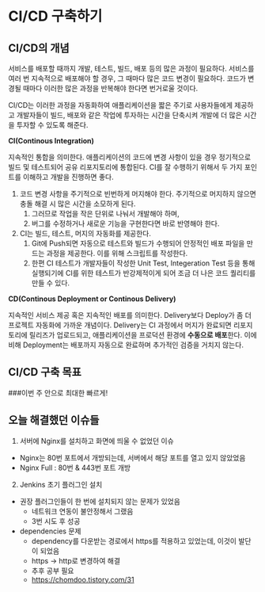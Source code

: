 # CI/CD 구축하기

## CI/CD의 개념

서비스를 배포할 때까지 개발, 테스트, 빌드, 배포 등의 많은 과정이 필요하다. 서비스를 여러 번 지속적으로 배포해야 할 경우, 그 때마다 많은 코드 변경이 필요하다. 코드가 변경될 때마다 이러한 많은 과정을 반복해야 한다면 번거로울 것이다. 

CI/CD는 이러한 과정을 자동화하여 애플리케이션을 짧은 주기로 사용자들에게 제공하고 개발자들이 빌드, 배포와 같은 작업에 투자하는 시간을 단축시켜 개발에 더 많은 시간을 투자할 수 있도록 해준다.

**CI(Continous Integration)**

지속적인 통합을 의미한다. 애플리케이션의 코드에 변경 사항이 있을 경우 정기적으로 빌드 및 테스트되어 공유 리포지토리에 통합된다. CI를 잘 수행하기 위해서 두 가지 포인트를 이해하고 개발을 진행하면 좋다.

1. 코드 변경 사항을 주기적으로 빈번하게 머지해야 한다. 주기적으로 머지하지 않으면 충돌 해결 시 많은 시간을 소모하게 된다.
    1. 그러므로 작업을 작은 단위로 나눠서 개발해야 하며,
    2. 버그를 수정하거나 새로운 기능을 구현한다면 바로 반영해야 한다.
2. CI는 빌드, 테스트, 머지의 자동화를 제공한다. 
    1. Git에 Push되면 자동으로 테스트와 빌드가 수행되어 안정적인 배포 파일을 만드는 과정을 제공한다. 이를 위해 스크립트를 작성한다.
    2. 한편 CI 테스트가 개발자들이 작성한 Unit Test, Integeration Test 등을 통해 실행되기에 CI를 위한 테스트가 반강제적이게 되어 조금 더 나은 코드 퀄리티를 만들 수 있다.

**CD(Continous Deployment or Continous Delivery)**

지속적인 서비스 제공 혹은 지속적인 배포를 의미한다. Delivery보다 Deploy가 좀 더 프로젝트 자동화에 가까운 개념이다. Delivery는 CI 과정에서 머지가 완료되면 리포지토리에 릴리즈가 업로드되고, 애플리케이션을 프로덕션 환경에 **수동으로 배포**한다. 이에 비해 Deployment는 배포까지 자동으로 완료하며 추가적인 검증을 거치지 않는다.


## CI/CD 구축 목표
###이번 주 안으로 최대한 빠르게!

## 오늘 해결했던 이슈들

1. 서버에 Nginx를 설치하고 화면에 띄울 수 없었던 이슈
- Nginx는 80번 포트에서 개방되는데, 서버에서 해당 포트를 열고 있지 않았었음
- Nginx Full : 80번 & 443번 포트 개방


2. Jenkins 초기 플러그인 설치
- 권장 플러그인들이 한 번에 설치되지 않는 문제가 있었음
    - 네트워크 연동이 불안정해서 그랬음
    - 3번 시도 후 성공
- dependencies 문제
    - dependency를 다운받는 경로에서 https를 적용하고 있었는데, 이것이 발단이 되었음 
    - https -> http로 변경하여 해결
    - 추후 공부 필요
    - https://chomdoo.tistory.com/31

